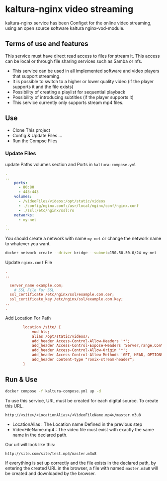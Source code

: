 # kaltura-nginx video streaming

kaltura-nginx service has been Configet for the online video streaming, using an open source software kaltura nginx-vod-module.

## Terms of use and features

This service must have direct read access to files for stream it. This access can be local or through file sharing services such as Samba or nfs.

- This service can be used in all implemented software and video players that support streaming.
- It is possible to switch to a higher or lower quality video (if the player supports it and the file exists)
- Possibility of creating a playlist for sequential playback
- Possibility of introducing subtitles (if the player supports it)
- This service currently only supports stream mp4 files.

## Use

- Clone This project
- Config & Update Files ...
- Run the Compse Files 



### Update Files

update Paths volumes section and Ports in `kaltura-compose.yml`

```yml
.
..
    ports:
      - 80:80
      - 443:443
    volumes:
      - /videoFiles/videos:/opt/static/videos
      - ./config/nginx.conf:/usr/local/nginx/conf/nginx.conf
      - ./ssl:/etc/nginx/ssl:ro
    networks:
      - my-net
.
..

```

You should create a network with name `my-net` or change the network name to whatever you want.
```bash
docker network create --driver bridge --subnet=150.50.50.0/24 my-net
```


Update `nginx.conf` File

```ini
.
..
 
  server_name example.com;
	# SSL File For SSL
  ssl_certificate /etc/nginx/ssl/example.com.cer;
  ssl_certificate_key /etc/nginx/ssl/example.com.key;
..
.    
```

Add Location For Path

```ini
		location /site/ {
			vod hls;
			alias /opt/static/videos/;
			add_header Access-Control-Allow-Headers '*';
			add_header Access-Control-Expose-Headers 'Server,range,Content-Length,Content-Range';
			add_header Access-Control-Allow-Origin '*';
			add_header Access-Control-Allow-Methods 'GET, HEAD, OPTIONS';
			add_header content-type "ronix-stream-header";
		}
```

## Run & Use

```bash
docker compose -f kaltura-compose.yml up -d
```
To use this service, URL must be created for each digital source. To create this URL.


```
http://<site>/<LocationAlias>/<VideoFileName.mp4>/master.m3u8
```

- LocationAlias : The Location name Defined in the previous step
- VideoFileName.mp4 : The video file must exist with exactly the same name in the declared path.


Our url will look like this:

```
http://site.com/site/test.mp4/master.m3u8
```

If everything is set up correctly and the file exists in the declared path, by entering the created URL in the browser, a file with named `master.m3u8` will be created and downloaded by the browser.
